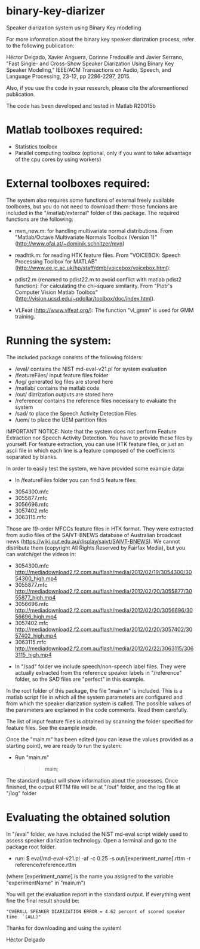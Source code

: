 # binary-key-diarizer
Speaker diarization system using Binary Key modelling

For more information about the binary key speaker diarization process, refer to the following publication:

Héctor Delgado, Xavier Anguera, Corinne Fredouille and Javier Serrano, "Fast Single- and Cross-Show Speaker Diarization Using Binary Key Speaker Modeling," IEEE/ACM Transactions on Audio, Speech, and Language Processing, 23-12, pp 2286-2297, 2015.

Also, if you use the code in your research, please cite the aforementioned publication.

The code has been developed and tested in Matlab R20015b

Matlab toolboxes required:
=========================
- Statistics toolbox
- Parallel computing toolbox (optional, only if you want to take advantage of the cpu cores by using workers)

External toolboxes required:
===========================

The system also requires some functions of external freely available toolboxes, but you do not need to download them: those funcions are included in the "/matlab/external" folder of this package. The required functions are the following:

- mvn_new.m: for handling multivariate normal distributions. From "Matlab/Octave Multivariate Normals Toolbox (Version 1)" (http://www.ofai.at/~dominik.schnitzer/mvn)

- readhtk.m: for reading HTK feature files. From "VOICEBOX: Speech Processing Toolbox for MATLAB" (http://www.ee.ic.ac.uk/hp/staff/dmb/voicebox/voicebox.html):
	
- pdist2.m (renamed to pdist22.m to avoid conflict with matlab pdist2 function): For calculating the chi-square similarity. From "Piotr's Computer Vision Matlab Toolbox" (http://vision.ucsd.edu/~pdollar/toolbox/doc/index.html).

- VLFeat (http://www.vlfeat.org/): The function "vl_gmm" is used for GMM training.

Running the system:
===================

The included package consists of the following folders:

- /eval/ 		contains the NIST md-eval-v21.pl for system evaluation
- /featureFiles/ 	input feature files folder
- /log/			generated log files are stored here
- /matlab/		contains the matlab code
- /out/			diarization outputs are stored here
- /reference/		contains the reference files necessary to evaluate the system
- /sad/			to place the Speech Activity Detection Files
- /uem/			to place the UEM partition files

IMPORTANT NOTICE: Note that the system does not perform Feature Extraction nor Speech Activity Detection. You have to provide these files by yourself. For feature extraction, you can use HTK feature files, or just an ascii file in which each line is a feature composed of the coefficients separated by blanks.

In order to easily test the system, we have provided some example data:

* In /featureFiles folder you can find 5 feature files:

- 3054300.mfc
- 3055877.mfc
- 3056696.mfc
- 3057402.mfc
- 3063115.mfc

Those are 19-order MFCCs feature files in HTK format. They were extracted from audio files of the SAIVT-BNEWS database of Australian broadcast news (https://wiki.qut.edu.au/display/saivt/SAIVT-BNEWS). We cannot distribute them (copyright All Rights Reserved by Fairfax Media), but you can watch/get the videos in:

- 3054300.mfc http://mediadownload2.f2.com.au/flash/media/2012/02/19/3054300/3054300_high.mp4
- 3055877.mfc http://mediadownload2.f2.com.au/flash/media/2012/02/20/3055877/3055877_high.mp4
- 3056696.mfc http://mediadownload2.f2.com.au/flash/media/2012/02/20/3056696/3056696_high.mp4
- 3057402.mfc http://mediadownload2.f2.com.au/flash/media/2012/02/20/3057402/3057402_high.mp4
- 3063115.mfc http://mediadownload2.f2.com.au/flash/media/2012/02/22/3063115/3063115_high.mp4

* In "/sad" folder we include speech/non-speech label files. They were actually extracted from the reference speaker labels in "/reference" folder, so the SAD files are "perfect" in this example.

In the root folder of this package, the file "main.m" is included. This is a matlab script file in which all the system parameters are configured and from which the speaker diarization system is called. The possible values of the parameters are explained in the code comments. Read them carefully.

The list of input feature files is obtained by scanning the folder specified for feature files. See the example inside.

Once the "main.m" has been edited (you can leave the values provided as a starting point), we are ready to run the system:

- Run "main.m"

	>> main;

The standard output will show information about the processes. Once finished, the output RTTM file will be at "/out" folder, and the log file at "/log" folder

Evaluating the obtained solution
================================

In "/eval" folder, we have included the NIST md-eval script widely used to assess speaker diarization technology. Open a terminal and go to the package root folder.

- run: $ eval/md-eval-v21.pl -af -c 0.25 -s out/[experiment_name].rttm -r reference/reference.rttm

(where [experiment_name] is the name you assigned to the variable "experimentName" in "main.m")

You will get the evaluation report in the standard output. If everything went fine the final result should be:

	"OVERALL SPEAKER DIARIZATION ERROR = 4.62 percent of scored speaker time  `(ALL)"

Thanks for downloading and using the system!

Héctor Delgado <hecdelflo at gmail.com>


